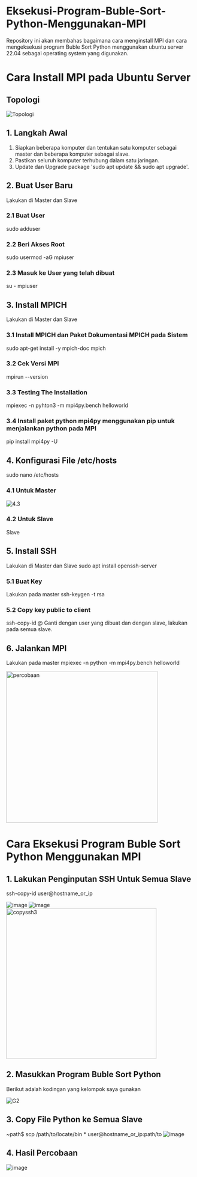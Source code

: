 # Eksekusi-Program-Buble-Sort-Python-Menggunakan-MPI
Repository ini akan membahas bagaimana cara menginstall MPI dan cara mengeksekusi program Buble Sort Python menggunakan ubuntu server 22.04 sebagai operating system yang digunakan.

# Cara Install MPI pada Ubuntu Server
## Topologi
![Topologi](https://github.com/feliana444/Eksekusi-Program-Buble-Sort-Python-Menggunakan-MPI/assets/145323449/f43765be-5ec9-4ce7-977f-b9264035b25d)

## 1. Langkah Awal
1. Siapkan beberapa komputer dan tentukan satu komputer sebagai master dan beberapa komputer sebagai slave.
2. Pastikan seluruh komputer terhubung dalam satu jaringan.
3. Update dan Upgrade package 'sudo apt update && sudo apt upgrade'.

## 2. Buat User Baru
Lakukan di Master dan Slave
### 2.1 Buat User
sudo adduser <nama user>
### 2.2 Beri Akses Root
sudo usermod -aG mpiuser
### 2.3 Masuk ke User yang telah dibuat
su - mpiuser

## 3. Install MPICH
Lakukan di Master dan Slave
### 3.1 Install MPICH dan Paket Dokumentasi MPICH pada Sistem
sudo apt-get install -y mpich-doc mpich
### 3.2 Cek Versi MPI
mpirun --version
### 3.3 Testing The Installation
mpiexec -n <jumlah core> pyhton3 -m mpi4py.bench helloworld
### 3.4 Install paket python mpi4py menggunakan pip untuk menjalankan python pada MPI
pip install mpi4py -U

## 4. Konfigurasi File /etc/hosts
sudo nano /etc/hosts
### 4.1 Untuk Master
![4.3](https://github.com/feliana444/Eksekusi-Program-Buble-Sort-Python-Menggunakan-MPI/assets/145323449/d93c6202-ee4d-446b-8343-2aa5a5484ea5)

### 4.2 Untuk Slave
Slave



## 5. Install SSH
Lakukan di Master dan Slave
sudo apt install openssh-server
### 5.1 Buat Key
Lakukan pada master
ssh-keygen -t rsa
### 5.2 Copy key public to client
ssh-copy-id <nama user>@<host>
Ganti <nama user> dengan user yang dibuat dan <host> dengan slave, lakukan pada semua slave.

## 6. Jalankan MPI
Lakukan pada master
mpiexec -n <jumlah core> python -m mpi4py.bench helloworld

<img width="404" alt="percobaan" src="https://github.com/feliana444/Eksekusi-Program-Buble-Sort-Python-Menggunakan-MPI/assets/145323449/8e1d12c1-2d12-4016-afd9-341b1eea56e7">



# Cara Eksekusi Program Buble Sort Python Menggunakan MPI
## 1. Lakukan Penginputan SSH Untuk Semua Slave
ssh-copy-id user@hostname_or_ip

![image](https://github.com/feliana444/Eksekusi-Program-Buble-Sort-Python-Menggunakan-MPI/assets/145323449/ab0015e2-dd64-4d4e-abe3-3571a2b0c5aa)
![image](https://github.com/feliana444/Eksekusi-Program-Buble-Sort-Python-Menggunakan-MPI/assets/145323449/670c8067-f5d0-4a50-9867-00ca8a800476)
<img width="401" alt="copyssh3" src="https://github.com/feliana444/Eksekusi-Program-Buble-Sort-Python-Menggunakan-MPI/assets/145323449/19f2d4b2-cd3a-4185-8ea3-f54279ca5f95">


## 2. Masukkan Program Buble Sort Python
Berikut adalah kodingan yang kelompok saya gunakan

![G2](https://github.com/feliana444/Eksekusi-Program-Buble-Sort-Python-Menggunakan-MPI/assets/145323449/06f0602c-f77c-4e96-a9cc-2bcae83c3c68)


## 3. Copy File Python ke Semua Slave
~path$ scp /path/to/locate/bin * user@hostname_or_ip:path/to
![image](https://github.com/feliana444/Eksekusi-Program-Buble-Sort-Python-Menggunakan-MPI/assets/145323449/d6455bd1-4c86-41e2-9116-f5648166b92c)


## 4. Hasil Percobaan
![image](https://github.com/feliana444/Eksekusi-Program-Buble-Sort-Python-Menggunakan-MPI/assets/145323449/72d92ade-9125-4b55-b043-add4c0e6ee1f)

